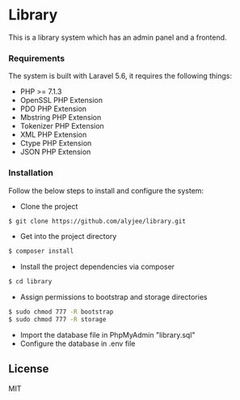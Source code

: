 # Library


This is a library system which has an admin panel and a frontend.

### Requirements

The system is built with Laravel 5.6, it requires the following things:

* PHP >= 7.1.3
* OpenSSL PHP Extension
* PDO PHP Extension
* Mbstring PHP Extension
* Tokenizer PHP Extension
* XML PHP Extension
* Ctype PHP Extension
* JSON PHP Extension

### Installation

Follow the below steps to install and configure the system:
* Clone the project
```sh
$ git clone https://github.com/alyjee/library.git
```
* Get into the project directory
```sh
$ composer install
```
* Install the project dependencies via composer
```sh
$ cd library
```
* Assign permissions to bootstrap and storage directories
```sh
$ sudo chmod 777 -R bootstrap
$ sudo chmod 777 -R storage
```
* Import the database file in PhpMyAdmin "library.sql"
* Configure the database in .env file

License
----

MIT
